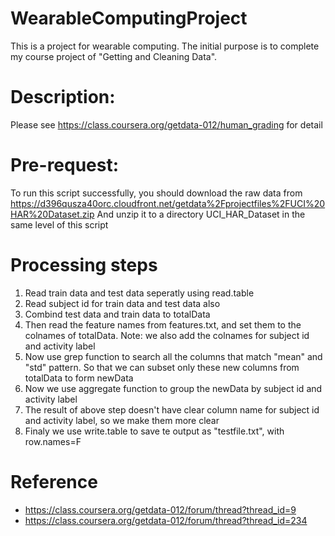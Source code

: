 # WearableComputingProject
This is a project for wearable computing. The initial purpose is to complete my course project of "Getting and Cleaning Data". 

# Description:
Please see https://class.coursera.org/getdata-012/human_grading for detail

# Pre-request:
To run this script successfully, you should download the raw data from 
https://d396qusza40orc.cloudfront.net/getdata%2Fprojectfiles%2FUCI%20HAR%20Dataset.zip 
And unzip it to a directory UCI_HAR_Dataset in the same level of this script

# Processing steps
1. Read train data and test data seperatly using read.table
1. Read subject id for train data and test data also
1. Combind test data and train data to totalData
1. Then read the feature names from features.txt, and set them to the colnames of totalData. Note: we also add the colnames for subject id and activity label
1. Now use grep function to search all the columns that match "mean" and "std" pattern. So that we can subset only these new columns from totalData to form newData
1. Now we use aggregate function to group the newData by subject id and activity label
1. The result of above step doesn't have clear column name for subject id and activity label, so we make them more clear
1. Finaly we use write.table to save te output as "testfile.txt", with row.names=F

# Reference
* https://class.coursera.org/getdata-012/forum/thread?thread_id=9
* https://class.coursera.org/getdata-012/forum/thread?thread_id=234




